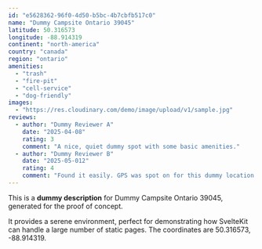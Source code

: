 ```yaml
---
id: "e5628362-96f0-4d50-b5bc-4b7cbfb517c0"
name: "Dummy Campsite Ontario 39045"
latitude: 50.316573
longitude: -88.914319
continent: "north-america"
country: "canada"
region: "ontario"
amenities:
  - "trash"
  - "fire-pit"
  - "cell-service"
  - "dog-friendly"
images:
  - "https://res.cloudinary.com/demo/image/upload/v1/sample.jpg"
reviews:
  - author: "Dummy Reviewer A"
    date: "2025-04-08"
    rating: 3
    comment: "A nice, quiet dummy spot with some basic amenities."
  - author: "Dummy Reviewer B"
    date: "2025-05-012"
    rating: 4
    comment: "Found it easily. GPS was spot on for this dummy location."
---
```


This is a **dummy description** for Dummy Campsite Ontario 39045, generated for the proof of concept.

It provides a serene environment, perfect for demonstrating how SvelteKit can handle a large number of static pages. The coordinates are 50.316573, -88.914319.
